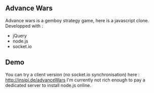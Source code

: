 ﻿Advance Wars
-----------
Advance wars is a gemboy strategy game, here is a javascript clone.
Developped with :
* jQuery
* node.js
* socket.io 

Demo
-----------
You can try a client version (no socket.io synchronisation) here : http://insipi.de/advanceWars
I'm currently not rich enough to pay a dedicated server to install node.js online.
